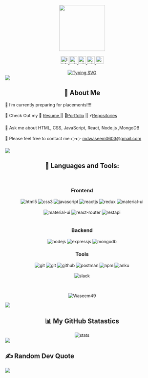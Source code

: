 <div align="center">
      <img height="150" src="https://camo.githubusercontent.com/62da68eb62b1e5f175f7d1f0191dd89a653d7908feb22d37d4a0ab07365d6791/68747470733a2f2f6d656469612e67697068792e636f6d2f6d656469612f4d3967624264396e6244724f5475314d71782f67697068792e676966"  />
    </div>
    <br clear="both">
    <div align="center">
      <a href="https://www.linkedin.com/in/md-waseem-akram-a8344b235/" target="_blank">
        <img src="https://img.shields.io/static/v1?message=LinkedIn&logo=linkedin&label=&color=0077B5&logoColor=white&labelColor=&style=for-the-badge" height="25" alt="linkedin logo"  />
      </a>
     <a href="https://drive.google.com/file/d/1DY70Q5Vpergkt4EZSYpTafLtnZaDNhdD/view?usp=sharing" target="_blank">
        <img src="https://img.shields.io/badge/resume-25C2A0?style=for-the-badge&logoColor=white" height="25" alt="whatsapp logo"  />
     </a>
      <a href="https://waseem49.github.io" target="_blank">
        <img src="https://img.shields.io/badge/Portfolio-A100FF?style=for-the-badge&logo=portfolio&logoColor=white" height="25" alt="whatsapp logo"  />
     </a>
       <a href="https://wa.me/8109608048" target="_blank">
        <img src="https://img.shields.io/static/v1?message=Whatsapp&logo=whatsapp&label=&color=25D366&logoColor=white&labelColor=&style=for-the-badge" height="25" alt="whatsapp logo"  />
      </a>
       <a href="mailto:mdwaseem0603@gmail.com" target="_blank">
        <img src="https://img.shields.io/static/v1?message=Gmail&logo=gmail&label=&color=D14836&logoColor=white&labelColor=&style=for-the-badge" height="25" alt="gmail logo"  />
      </a>
    </div>
    <div>
     <br clear="both">
    <div align="center" >
    <a href="https://git.io/typing-svg"><img src="https://readme-typing-svg.demolab.com?font=Fira+Code&pause=1000&width=435&lines=Hi!+My+self+MD+Waseem+Akram.;I+am+a+Full-stack+Web+developer.;Interested+with+working+with+Team.;Curious+to+learn+new+things+!" alt="Typing SVG" /></a>
    </div>
       <img src='https://raw.githubusercontent.com/andreasbm/readme/master/assets/lines/colored.png' />    
    <div>
    <h2 align="center">💫  About Me </h2>
     🔭 I’m currently preparing for placements!!!! <br><br>
    <!--  🌱 I’m currently learning ["Next.js","MySQL"]<br><br> -->
    🧲 Check Out my  📑 <a href="https://drive.google.com/file/d/1DY70Q5Vpergkt4EZSYpTafLtnZaDNhdD/view?usp=sharing"> Resume </a>  ||  💼<a href="https://waseem49.github.io">Portfolio</a> || ⚡<a 
        href="https://github.com/waseem49?tab=repositories">Repositories</a>
    <br><br>
     💬 Ask me about HTML, CSS, JavaScript, React, Node.js ,MongoDB <br><br>
     📧 Please feel free to contact me 👉👉 <a href="mailto:mdwaseem0603@gmail.com" target="_blank">mdwaseem0603@gmail.com</a>
     <a href="https://wa.me/8109608048" target="_blank">
      </a>
           <br><br>
       <img src='https://raw.githubusercontent.com/andreasbm/readme/master/assets/lines/colored.png' /> 
    <h2 align="center">🚀 Languages and Tools: </h2>
    <br/>
    <div align="center"><h3 align="center">Frontend</h3>
       <img src="https://img.shields.io/badge/html5-%23E34F26.svg?style=for-the-badge&logo=html5&logoColor=white" align="center" alt="html5">
       <img src = "https://img.shields.io/badge/css3-%231572B6.svg?style=for-the-badge&logo=css3&logoColor=white" align="center" alt="css3">
       <img src ="https://img.shields.io/badge/javascript-%23323330.svg?style=for-the-badge&logo=javascript&logoColor=%23F7DF1E" align="center" alt="javascript">
       <img src="https://img.shields.io/badge/React-20232A?style=for-the-badge&logo=react&logoColor=61DAFB"  align="center" alt="reactjs" />
       <img src="https://img.shields.io/badge/Redux-593D88?style=for-the-badge&logo=redux&logoColor=white"  align="center" alt="redux" />
       <img src="https://img.shields.io/badge/Material%20UI-007FFF?style=for-the-badge&logo=mui&logoColor=gold"  align="center" alt="material-ui"/>
    <br/>
    <br/>
       <img src="https://img.shields.io/badge/Sass-CC6699?style=for-the-badge&logo=sass&logoColor=white"  align="center" alt="material-ui"/>
       <img src="https://img.shields.io/badge/React_Router-CA4245?style=for-the-badge&logo=react-router&logoColor=teal"  align="center" alt="react-router" />
       <img src="https://img.shields.io/badge/rest api-%23000000.svg?style=for-the-badge&logo=flask&logoColor=white" align="center" alt="restapi"/>
    </div>
     <br/>
      <div align="center"><h3 align="center">Backend</h3> 
       <img src="https://img.shields.io/badge/Node.js-339933?style=for-the-badge&logo=nodedotjs&logoColor=white" align="center" alt="nodejs" />
       <img src="https://img.shields.io/badge/Express.js-000000?style=for-the-badge&logo=express&logoColor=white" align="center" alt="expressjs"/>
       <img src="https://img.shields.io/badge/MongoDB-4EA94B?style=for-the-badge&logo=mongodb&logoColor=white" align="center" alt="mongodb"/>
     </div>
     <div align="center"><h3 align="center">Tools</h3> 
       <img src="https://img.shields.io/badge/netlify-%23000000.svg?style=for-the-badge&logo=netlify&logoColor=#00C7B7" align="center" alt="git"/>
       <img src="https://img.shields.io/badge/vercel-%23000000.svg?style=for-the-badge&logo=vercel&logoColor=whit" align="center" alt="git"/>
       <img src="https://img.shields.io/badge/GitHub-100000?style=for-the-badge&logo=github&logoColor=white"  align="center" alt="github"/>
       <img src ="https://img.shields.io/badge/Postman-FF6C37?style=for-the-badge&logo=postman&logoColor=white" align="center" alt="postman">
       <img src = "https://img.shields.io/badge/NPM-%23000000.svg?style=for-the-badge&logo=npm&logoColor=white" align="center" alt="npm">
       <img src="https://img.shields.io/badge/Visual%20Studio-5C2D91.svg?style=for-the-badge&logo=visual-studio&logoColor=white"  align="center"  alt="anku"/>
    <br/>
    <br/>
       <img src="https://img.shields.io/badge/Slack-4A154B?style=for-the-badge&logo=slack&logoColor=white" align="center" alt="slack"/>
     </div>
    </div>
    <br/>
    <br/>
    <p align="center"> <img src="https://komarev.com/ghpvc/?username=md-waseem-akram&label=Profile%20views&color=0e75b6&style=flat" alt="Waseem49" /> </p>
       <img src='https://raw.githubusercontent.com/andreasbm/readme/master/assets/lines/colored.png' /> 
    <h2 align="center">📊 My GitHub Statastics </h2>
    <div align="center">
       <img src="https://streak-stats.demolab.com?user=Waseem49&theme=github-dark" alt="stats" /></a>
    </div>
       <img src='https://raw.githubusercontent.com/andreasbm/readme/master/assets/lines/colored.png' /> 
     <h2> ✍️ Random Dev Quote </h2>
       <img src='https://quotes-github-readme.vercel.app/api?type=horizontal&theme=radical'/> 
    </div>
